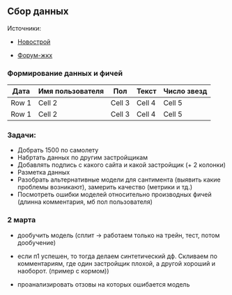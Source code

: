 ## Сбор данных

Источники:
- [Новострой](https://www.novostroy-m.ru/kompanii/samolet_development/otzyvy)

- [Форум-жкх](https://forum-zhk.com/zastroischiki-msk/pik-2)


### Формирование данных и фичей

| Дата | Имя пользователя | Пол | Текст |Число звезд |
|----------|----------|----------|----------|----------|
| Row 1    | Cell 2   | Cell 3   | Cell 4   | Cell 5   |
| Row 1    | Cell 2   | Cell 3   | Cell 4    | Cell 5  |



### Задачи:

- Добрать 1500 по самолету
- Набртать данных по другим застройщикам
- Добавлять подпись с какого сайта и какой застройщик (+ 2 колонки)
- Разметка данных
- Разобрать альтернативные модели для сантимента (выявить какие проблемы возникают), замерить качество (метрики и тд.)
- Посмотреть ошибки моделей относительно производных фичей (длинна комментария, мб пол пользователя)



### 2 марта 

- дообучить модель (сплит -> работаем только на трейн, тест, потом дообучение)

- если п1 успешен, то тогда делаем синтетический дф. Скливаем по комментариям, где один застройщик плохой, а другой хороший и наоборот. (пример с кормом))

- проанализировать отзовы на которых ошибается модель

